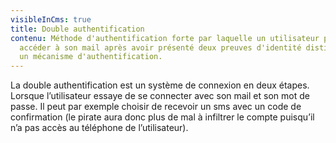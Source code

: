 ```yaml
---
visibleInCms: true
title: Double authentification
contenu: Méthode d'authentification forte par laquelle un utilisateur peut
  accéder à son mail après avoir présenté deux preuves d'identité distinctes à
  un mécanisme d'authentification.
---
```

<!--StartFragment-->

La double authentification est un système de connexion en deux étapes. Lorsque l’utilisateur essaye de se connecter avec son mail et son mot de passe. Il peut par exemple choisir de recevoir un sms avec un code de confirmation (le pirate aura donc plus de mal à infiltrer le compte puisqu’il n’a pas accès au téléphone de l’utilisateur).

<!--EndFragment-->
